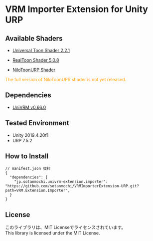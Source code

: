 # VRM Importer Extension for Unity URP

## Available Shaders
- [Universal Toon Shader 2.2.1](https://github.com/unity3d-jp/UnityChanToonShaderVer2_Project/releases/tag/urp-2.2.1)

- [RealToon Shader 5.0.8](https://assetstore.unity.com/packages/vfx/shaders/realtoon-65518)

- [NiloToonURP Shader](https://github.com/ColinLeung-NiloCat/UnityURPToonLitShaderExample)  
<span style="color: orange;">
The full version of NiloToonUPR shader is not yet released.
</span>

## Dependencies
- [UniVRM v0.66.0](https://github.com/vrm-c/UniVRM/releases/tag/v0.66.0)  

## Tested Environment
- Unity 2019.4.20f1
- URP 7.5.2

## How to Install
```
// manifest.json 抜粋
{
  "dependencies": {
    "jp.sotanmochi.univrm-extension.importer": "https://github.com/sotanmochi/VRMImporterExtension-URP.git?path=VRM.Extension.Importer",
  }
}
```

## License
このライブラリは、MIT Licenseでライセンスされています。   
This library is licensed under the MIT License.

